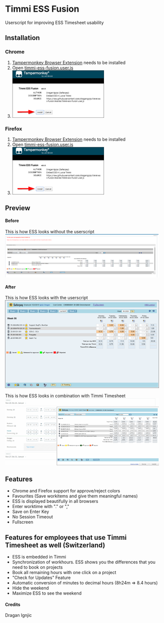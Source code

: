 # Timmi ESS Fusion
Userscript for improving ESS Timesheet usability

## Installation 
### Chrome
1. [Tampermonkey Browser Extension](https://chrome.google.com/webstore/detail/tampermonkey/dhdgffkkebhmkfjojejmpbldmpobfkfo?hl=en) needs to be installed
2. Open [timmi-ess-fusion.user.js](https://raw.githubusercontent.com/draganignjic/timmi-ess-fusion/master/timmi-ess-fusion.user.js)
3. ![Preview](images/install.png)

### Firefox
1. [Tampermonkey Browser Extension](https://addons.mozilla.org/de/firefox/addon/tampermonkey/) needs to be installed
2. Open [timmi-ess-fusion.user.js](https://raw.githubusercontent.com/draganignjic/timmi-ess-fusion/master/timmi-ess-fusion.user.js)
3. ![Preview](images/install.png)

## Preview
#### Before
This is how ESS looks without the userscript
![Preview](images/ess-raw.png)

#### After
This is how ESS looks with the userscript
![Preview](images/preview.png)

This is how ESS looks in combination with Timmi Timesheet
![](images/video.gif)

## Features
- Chrome and Firefox support for approve/reject colors
- Favourites (Save workitems and give them meaningful names)
- ESS is displayed beautifully in all browsers
- Enter worktime with "." or ","
- Save on Enter Key
- No Session Timeout
- Fullscreen

## Features for employees that use Timmi Timesheet as well (Switzerland)
- ESS is embedded in Timmi
- Synchronization of workhours. ESS shows you the differences that you need to book on projects
- Book all remaining hours with one click on a project
- "Check for Updates" Feature
- Automatic conversion of minutes to decimal hours (8h24m => 8.4 hours)
- Hide the weekend
- Maximize ESS to see the weekend


#### Credits
Dragan Ignjic
